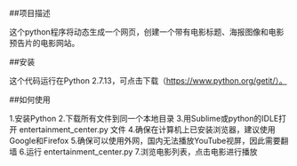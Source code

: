 ##项目描述

这个python程序将动态生成一个网页，创建一个带有电影标题、海报图像和电影预告片的电影网站。 

##安装

 这个代码运行在Python 2.7.13，可点击下载（https://www.python.org/getit/）。 

##如何使用

 1.安装Python
 2.下载所有文件到同一个本地目录
 3.用Sublime或python的IDLE打开 entertainment_center.py 文件
 4.确保在计算机上已安装浏览器，建议使用Google和Firefox
 5.确保可以使用外网，国内无法播放YouTube视屏，因此需要翻墙
 6.运行 entertainment_center.py 
 7.浏览电影列表，点击电影进行播放


